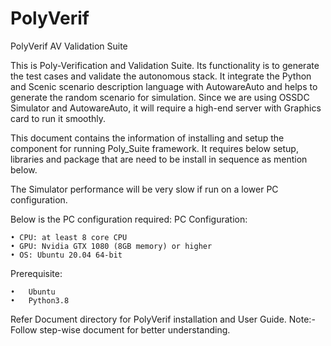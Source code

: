 # PolyVerif

PolyVerif AV Validation Suite

This is Poly-Verification and Validation Suite. Its functionality is to generate the test cases and validate the autonomous stack.
It integrate the Python and Scenic scenario description language with AutowareAuto and helps to generate the random scenario for simulation.
Since we are using OSSDC Simulator and AutowareAuto, it will require a high-end server with Graphics card to run it smoothly. 

This document contains the information of installing and setup the component for running Poly_Suite framework. It requires below setup, libraries and package that are need to be install in sequence as mention below.

The Simulator performance will be very slow if run on a lower PC configuration.

Below is the PC configuration required:
	PC Configuration:
	
  	• CPU: at least 8 core CPU
    • GPU: Nvidia GTX 1080 (8GB memory) or higher
    • OS: Ubuntu 20.04 64-bit
    
  Prerequisite: 
	
    •	Ubuntu
    •	Python3.8

  

Refer Document directory for PolyVerif installation and User Guide.
Note:- Follow step-wise document for better understanding.
	

